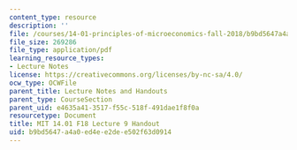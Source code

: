 ```yaml
---
content_type: resource
description: ''
file: /courses/14-01-principles-of-microeconomics-fall-2018/b9bd5647a4a0ed4ee2dee502f63d0914_MIT14_01F18_handout9.pdf
file_size: 269286
file_type: application/pdf
learning_resource_types:
- Lecture Notes
license: https://creativecommons.org/licenses/by-nc-sa/4.0/
ocw_type: OCWFile
parent_title: Lecture Notes and Handouts
parent_type: CourseSection
parent_uid: e4635a41-3517-f55c-518f-491dae1f8f0a
resourcetype: Document
title: MIT 14.01 F18 Lecture 9 Handout
uid: b9bd5647-a4a0-ed4e-e2de-e502f63d0914
---
```

